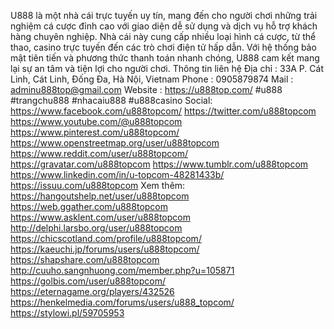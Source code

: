U888 là một nhà cái trực tuyến uy tín, mang đến cho người chơi những trải nghiệm cá cược đỉnh cao với giao diện dễ sử dụng và dịch vụ hỗ trợ khách hàng chuyên nghiệp. Nhà cái này cung cấp nhiều loại hình cá cược, từ thể thao, casino trực tuyến đến các trò chơi điện tử hấp dẫn. Với hệ thống bảo mật tiên tiến và phương thức thanh toán nhanh chóng, U888 cam kết mang lại sự an tâm và tiện lợi cho người chơi.
Thông tin liên hệ 
Địa chỉ : 33A P. Cát Linh, Cát Linh, Đống Đa, Hà Nội, Vietnam
Phone : 0905879874
Mail : adminu888top@gmail.com
Website : https://u888top.com/ 
#u888 #trangchu888 #nhacaiu888 #u888casino
Social:
https://www.facebook.com/u888topcom/ 
https://twitter.com/u888topcom 
https://www.youtube.com/@u888topcom 
https://www.pinterest.com/u888topcom/ 
https://www.openstreetmap.org/user/u888topcom 
https://www.reddit.com/user/u888topcom/ 
https://gravatar.com/u888topcom 
https://www.tumblr.com/u888topcom 
https://www.linkedin.com/in/u-topcom-48281433b/ 
https://issuu.com/u888topcom 
Xem thêm:
https://hangoutshelp.net/user/u888topcom 
https://web.ggather.com/u888topcom 
https://www.asklent.com/user/u888topcom 
http://delphi.larsbo.org/user/u888topcom 
https://chicscotland.com/profile/u888topcom/ 
https://kaeuchi.jp/forums/users/u888topcom/ 
https://shapshare.com/u888topcom 
http://cuuho.sangnhuong.com/member.php?u=105871 
https://golbis.com/user/u888topcom/ 
https://eternagame.org/players/432526 
https://henkelmedia.com/forums/users/u888_topcom/ 
https://stylowi.pl/59705953 


